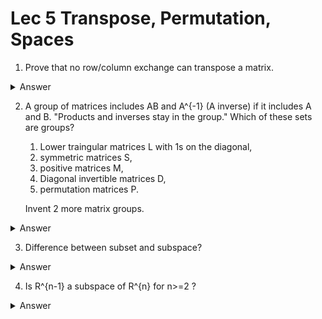 # Lec 5 Transpose, Permutation, Spaces

1. Prove that no row/column exchange can transpose a matrix.

<details>
<summary>
Answer
</summary>
Any exchange done for elements of first row/column changes the position of first element , therefore is not a transpose.
</details>

2. A group of matrices includes AB and A^{-1} (A inverse) if it includes A and B. "Products and inverses stay in the group." Which of these sets are  groups?
   1. Lower traingular matrices L with 1s on the diagonal,
   2. symmetric matrices S,
   3. positive matrices M,
   4. Diagonal invertible matrices D,
   5. permutation matrices P.

    Invent 2 more matrix groups.

<details>
<summary>
Answer
</summary>
1 Obviously (recall gauss-jordan), 2 is not a group as two symmetric matrices have a non symmetric product (recall tanspose(AB)=transpose(B)transpose(A)), 3 is not a group as its inverse may not be a positive matrix, 4 is a group obviously, 5 is also a group.

Two more:

   1. All invertible matrices,
   2. 
<!-- $$
Q^{T}=Q^{-1}
$$ --> 

<div align="center"><img style="background: white;" src="../assets/svg/TV607PbQMa.svg"></div>

</details>

3. Difference between subset and subspace?

<details>
<summary>
Answer
</summary>
A subset is a set of elements only from R^{n}.
A subspace is a subset of R^{n} and also a vector space. As zero vector belongs to every subspace, it is never an empty subset.
</details>

4. Is R^{n-1} a subspace of R^{n} for n>=2 ?

<details>
<summary>
Answer
</summary>
R^{n} consists of all column vectors with n components. Hence, No as it does not contain the third component.
</details>
